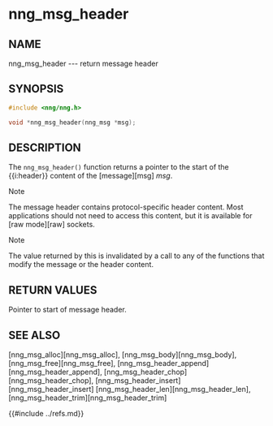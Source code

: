 # nng_msg_header

## NAME

nng_msg_header --- return message header

## SYNOPSIS

```c
#include <nng/nng.h>

void *nng_msg_header(nng_msg *msg);
```

## DESCRIPTION

The `nng_msg_header()` function returns a pointer to the start of the {{i:header}}
content of the [message][msg] _msg_.

> [!NOTE]
> The message header contains protocol-specific header content. Most
> applications should not need to access this content, but it is available
> for [raw mode][raw] sockets.

> [!NOTE]
> The value returned by this is invalidated by a call to any of the
> functions that modify the message or the header content.

## RETURN VALUES

Pointer to start of message header.

## SEE ALSO

[nng_msg_alloc][nng_msg_alloc],
[nng_msg_body][nng_msg_body],
[nng_msg_free][nng_msg_free],
[nng_msg_header_append][nng_msg_header_append],
[nng_msg_header_chop][nng_msg_header_chop],
[nng_msg_header_insert][nng_msg_header_insert]
[nng_msg_header_len][nng_msg_header_len],
[nng_msg_header_trim][nng_msg_header_trim]

{{#include ../refs.md}}
